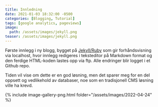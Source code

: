 ```yaml
---
title: Innledning
date: 2021-01-03 18:32:00 -0500
categories: [Blogging, Tutorial]
tags: [google analytics, pageviews]
image:
  path: /assets/images/jekyll.png
teaser: /assets/images/jekyll.png
---
```

Første innlegg i ny blogg, bygget på [Jekyll/Ruby](https://jekyllrb.com) som gir forhåndsvisning via localhost, hvor innlegg redigeres i teksteditor på Markdown format og den ferdige HTML-koden lastes opp via ftp. Alle endringer blir logget i et Github repo.

Tiden vil vise om dette er en god løsning, men det sparer meg for en del oppsett og vedlikehold av databaser, noe som en tradisjonell CMS løsning ville ha krevd.  

{% include image-gallery-png.html folder="/assets/images/2022-04-24" %}

